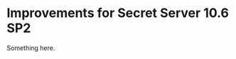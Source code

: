 [title]: # (Improvements for Secret Server 10.6 SP2)
[tags]: # (XXX)
[priority]: # (5444)
# Improvements for Secret Server 10.6 SP2
Something here.
